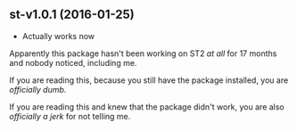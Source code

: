 st-v1.0.1 (2016-01-25)
-------------------

- Actually works now

Apparently this package hasn't been working on ST2 *at all* for 17 months and
nobody noticed, including me.

If you are reading this, because you still have the package installed, you are
*officially dumb*.

If you are reading this and knew that the package didn't work, you are also
*officially a jerk* for not telling me.
